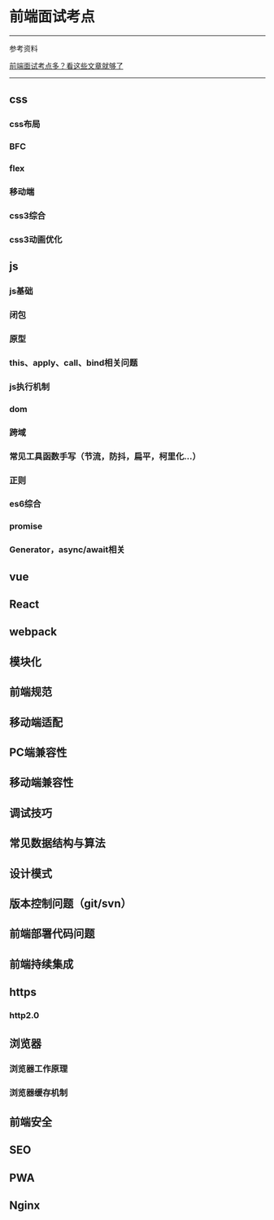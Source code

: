 # 前端面试考点

---
参考资料

[前端面试考点多？看这些文章就够了](https://juejin.im/post/5aae076d6fb9a028cc6100a9#heading-22)

---

## css

### css布局
### BFC
### flex
### 移动端
### css3综合
### css3动画优化

## js

### js基础
### 闭包
### 原型
### this、apply、call、bind相关问题
### js执行机制
### dom
### 跨域
### 常见工具函数手写（节流，防抖，扁平，柯里化...）
### 正则
### es6综合
### promise
### Generator，async/await相关

## vue

## React

## webpack

## 模块化

## 前端规范

## 移动端适配

## PC端兼容性

## 移动端兼容性

## 调试技巧

## 常见数据结构与算法

## 设计模式

## 版本控制问题（git/svn）

## 前端部署代码问题

## 前端持续集成

## https

### http2.0

## 浏览器

### 浏览器工作原理
### 浏览器缓存机制

## 前端安全

## SEO

## PWA

## Nginx